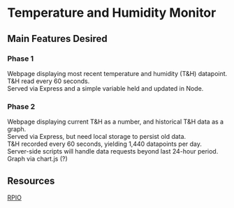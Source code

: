 # Temperature and Humidity Monitor

## Main Features Desired

### Phase 1
Webpage displaying most recent temperature and humidity (T&H) datapoint.  
T&H read every 60 seconds.  
Served via Express and a simple variable held and updated in Node.

### Phase 2
Webpage displaying current T&H as a number, and historical T&H data as a graph.  
Served via Express, but need local storage to persist old data.  
T&H recorded every 60 seconds, yielding 1,440 datapoints per day.  
Server-side scripts will handle data requests beyond last 24-hour period.  
Graph via chart.js (?)

## Resources
[RPIO](https://www.npmjs.com/package/rpio)